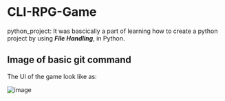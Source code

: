 # CLI-RPG-Game

python_project: It was bascically a part of learning how to create a python project by using ***File Handling***,
                in Python.

## Image of basic git command

The UI of the game look like as:

![image](https://user-images.githubusercontent.com/54764701/153749249-252d5d09-f672-4711-9ef3-083183d2d7b9.png)
